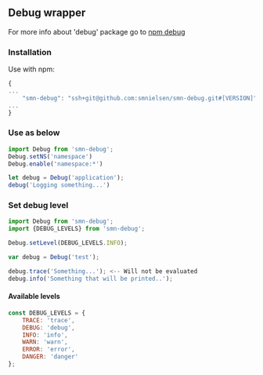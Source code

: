 ## Debug wrapper

For more info about 'debug' package go to [npm debug](https://www.npmjs.com/package/debug)

### Installation

Use with npm:

```javascript
{
...
	"smn-debug": "ssh+git@github.com:smnielsen/smn-debug.git#[VERSION]"
...
}
```

### Use as below

```javascript
import Debug from 'smn-debug';
Debug.setNS('namespace')
Debug.enable('namespace:*')

let debug = Debug('application');
debug('Logging something...')
````

### Set debug level

```javascript
import Debug from 'smn-debug';
import {DEBUG_LEVELS} from 'smn-debug';

Debug.setLevel(DEBUG_LEVELS.INFO);

var debug = Debug('test');

debug.trace('Something...'); <-- Will not be evaluated
debug.info('Something that will be printed..');
```

#### Available levels

```javascript
const DEBUG_LEVELS = {
	TRACE: 'trace',
	DEBUG: 'debug',
	INFO: 'info',
	WARN: 'warn',
	ERROR: 'error',
	DANGER: 'danger'
};
```